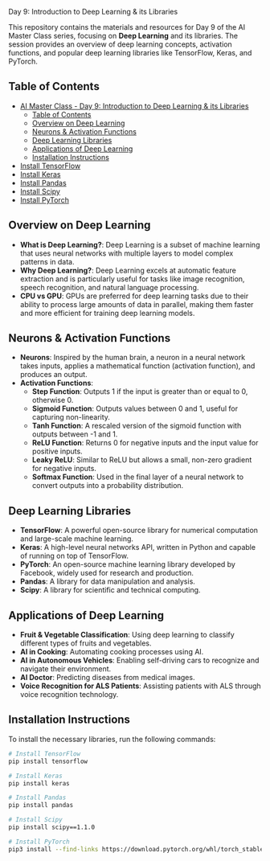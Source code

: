 Day 9: Introduction to Deep Learning & its Libraries

This repository contains the materials and resources for Day 9 of the AI Master Class series, focusing on **Deep Learning** and its libraries. The session provides an overview of deep learning concepts, activation functions, and popular deep learning libraries like TensorFlow, Keras, and PyTorch.

## Table of Contents
- [AI Master Class - Day 9: Introduction to Deep Learning \& its Libraries](#ai-master-class---day-9-introduction-to-deep-learning--its-libraries)
  - [Table of Contents](#table-of-contents)
  - [Overview on Deep Learning](#overview-on-deep-learning)
  - [Neurons \& Activation Functions](#neurons--activation-functions)
  - [Deep Learning Libraries](#deep-learning-libraries)
  - [Applications of Deep Learning](#applications-of-deep-learning)
  - [Installation Instructions](#installation-instructions)
- [Install TensorFlow](#install-tensorflow)
- [Install Keras](#install-keras)
- [Install Pandas](#install-pandas)
- [Install Scipy](#install-scipy)
- [Install PyTorch](#install-pytorch)

## Overview on Deep Learning
- **What is Deep Learning?**: Deep Learning is a subset of machine learning that uses neural networks with multiple layers to model complex patterns in data.
- **Why Deep Learning?**: Deep Learning excels at automatic feature extraction and is particularly useful for tasks like image recognition, speech recognition, and natural language processing.
- **CPU vs GPU**: GPUs are preferred for deep learning tasks due to their ability to process large amounts of data in parallel, making them faster and more efficient for training deep learning models.

## Neurons & Activation Functions
- **Neurons**: Inspired by the human brain, a neuron in a neural network takes inputs, applies a mathematical function (activation function), and produces an output.
- **Activation Functions**:
  - **Step Function**: Outputs 1 if the input is greater than or equal to 0, otherwise 0.
  - **Sigmoid Function**: Outputs values between 0 and 1, useful for capturing non-linearity.
  - **Tanh Function**: A rescaled version of the sigmoid function with outputs between -1 and 1.
  - **ReLU Function**: Returns 0 for negative inputs and the input value for positive inputs.
  - **Leaky ReLU**: Similar to ReLU but allows a small, non-zero gradient for negative inputs.
  - **Softmax Function**: Used in the final layer of a neural network to convert outputs into a probability distribution.

## Deep Learning Libraries
- **TensorFlow**: A powerful open-source library for numerical computation and large-scale machine learning.
- **Keras**: A high-level neural networks API, written in Python and capable of running on top of TensorFlow.
- **PyTorch**: An open-source machine learning library developed by Facebook, widely used for research and production.
- **Pandas**: A library for data manipulation and analysis.
- **Scipy**: A library for scientific and technical computing.

## Applications of Deep Learning
- **Fruit & Vegetable Classification**: Using deep learning to classify different types of fruits and vegetables.
- **AI in Cooking**: Automating cooking processes using AI.
- **AI in Autonomous Vehicles**: Enabling self-driving cars to recognize and navigate their environment.
- **AI Doctor**: Predicting diseases from medical images.
- **Voice Recognition for ALS Patients**: Assisting patients with ALS through voice recognition technology.

## Installation Instructions
To install the necessary libraries, run the following commands:

```bash
# Install TensorFlow
pip install tensorflow

# Install Keras
pip install keras

# Install Pandas
pip install pandas

# Install Scipy
pip install scipy==1.1.0

# Install PyTorch
pip3 install --find-links https://download.pytorch.org/whl/torch_stable.html torch==1.3.1 torchvision==0.4.2